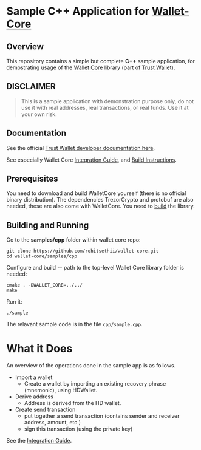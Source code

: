 # Sample C++ Application for [Wallet-Core](https://github.com/rohitsethii/wallet-core)

## Overview

This repository contains a simple but complete **C++** sample application, for demostrating usage of the
[Wallet Core](https://github.com/rohitsethii/wallet-core) library (part of [Trust Wallet](https://trustwallet.com)).

## DISCLAIMER

> This is a sample application with demonstration purpose only,
> do not use it with real addresses, real transactions, or real funds.
> Use it at your own risk.

## Documentation

See the official [Trust Wallet developer documentation here](https://developer.trustwallet.com).

See especially Wallet Core
[Integration Guide](https://developer.trustwallet.com/wallet-core/integration-guide),
and [Build Instructions](https://developer.trustwallet.com/wallet-core/building).

## Prerequisites

You need to download and build WalletCore yourself
(there is no official binary distribution).
The dependencies TrezorCrypto and protobuf are also needed, these are also come with WalletCore.
You need to [build](https://developer.trustwallet.com/wallet-core/building) the library.


## Building and Running

Go to the **samples/cpp** folder within wallet core repo:

```shell
git clone https://github.com/rohitsethii/wallet-core.git
cd wallet-core/samples/cpp
```

Configure and build -- path to the top-level Wallet Core library folder is needed:

```shell
cmake . -DWALLET_CORE=../../
make
```

Run it:

```shell
./sample
```

The relavant sample code is in the file `cpp/sample.cpp`.

# What it Does

An overview of the operations done in the sample app is as follows.

* Import a wallet
  * Create a wallet by importing an existing recovery phrase (mnemonic), using HDWallet.
* Derive address
  * Address is derived from the HD wallet.
* Create send transaction
  * put together a send transaction (contains sender and receiver address, amount, etc.)
  * sign this transaction (using the private key)

See the [Integration Guide](https://developer.trustwallet.com/wallet-core/integration-guide).
